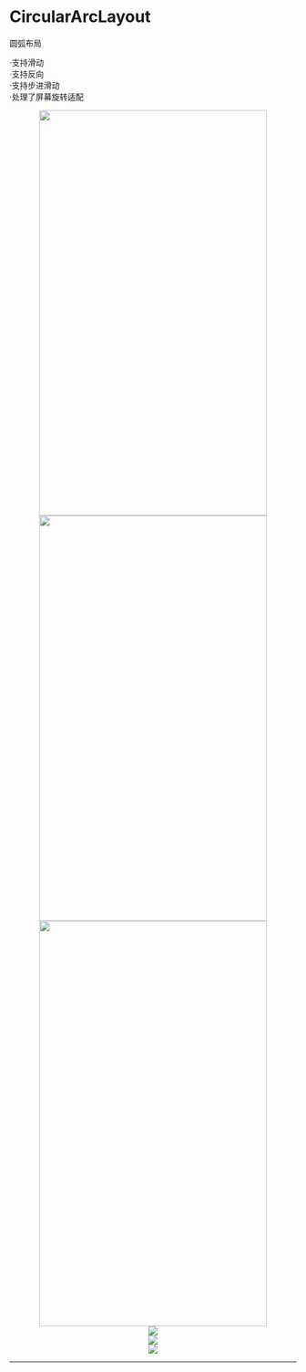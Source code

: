 # CircularArcLayout

圆弧布局  

·支持滑动  
·支持反向  
·支持步进滑动  
·处理了屏幕旋转适配  


<div align="center">
<img src="/Assets/IMG_1.PNG" height="711" width="400" >
<br>
<img src="/Assets/IMG_2.PNG" height="711" width="400" >
<br>
<img src="/Assets/IMG_3.PNG" height="711" width="400" >
<br>
<img src="/Assets/IMB_1.GIF" >
<br>
<img src="/Assets/IMB_2.GIF" >
<br>
<img src="/Assets/IMB_3.GIF" >
</div> 

--------------------------------
[img1]:/Assets/IMG_1.PNG
[img2]:/Assets/IMG_2.PNG
[img3]:/Assets/IMG_3.PNG
[gif1]:/Assets/IMB_1.GIF
[gif2]:/Assets/IMB_2.GIF
[gif3]:/Assets/IMB_3.GIF
